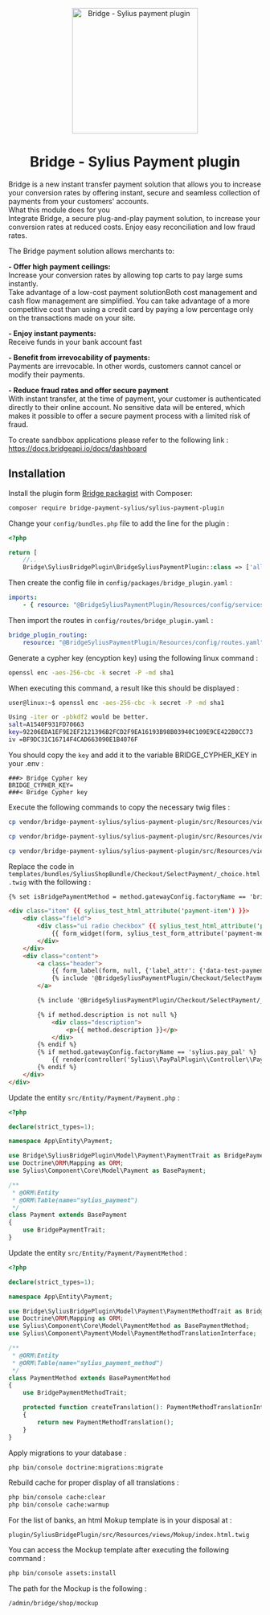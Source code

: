 <p align="center">
    <img src="https://s3.eu-west-1.amazonaws.com/web.bridgeapi.io/bridge-api.png" width="250px" alt="Bridge - Sylius payment plugin" />
</p>

<h1 align="center">Bridge - Sylius Payment plugin</h1>

Bridge is a new instant transfer payment solution that allows you to increase your conversion rates by offering instant, secure and seamless collection of payments from your customers' accounts.  
What this module does for you  
Integrate Bridge, a secure plug-and-play payment solution, to increase your conversion rates at reduced costs. Enjoy easy reconciliation and low fraud rates.

The Bridge payment solution allows merchants to:

**- Offer high payment ceilings:**  
Increase your conversion rates by allowing top carts to pay large sums instantly.  
Take advantage of a low-cost payment solutionBoth cost management and cash flow management are simplified. You can take advantage of a more competitive cost than using a credit card by paying a low percentage only on the transactions made on your site.

**- Enjoy instant payments:**  
Receive funds in your bank account fast

**- Benefit from irrevocability of payments:**  
Payments are irrevocable. In other words, customers cannot cancel or modify their payments.

**- Reduce fraud rates and offer secure payment**   
With instant transfer, at the time of payment, your customer is authenticated directly to their online account. No sensitive data will be entered, which makes it possible to offer a secure payment process with a limited risk of fraud.


To create sandbbox applications please refer to the following link : https://docs.bridgeapi.io/docs/dashboard

## Installation

Install the plugin form [Bridge packagist](https://packagist.org/packages/bridge-payment-sylius/sylius-payment-plugin) with Composer:
```bash
composer require bridge-payment-sylius/sylius-payment-plugin
```

Change your `config/bundles.php` file to add the line for the plugin :

```php
<?php

return [
    //..
    Bridge\SyliusBridgePlugin\BridgeSyliusPaymentPlugin::class => ['all' => true],
```

Then create the config file in `config/packages/bridge_plugin.yaml` :

```yaml
imports:
    - { resource: "@BridgeSyliusPaymentPlugin/Resources/config/services.yaml" }
```

Then import the routes in `config/routes/bridge_plugin.yaml` :

```yaml
bridge_plugin_routing:
    resource: "@BridgeSyliusPaymentPlugin/Resources/config/routes.yaml"
```

Generate a cypher key (encyption key) using the following linux command :
```bash
openssl enc -aes-256-cbc -k secret -P -md sha1
```

When executing this command, a result like this should be displayed : 

```bash
user@linux:~$ openssl enc -aes-256-cbc -k secret -P -md sha1

Using -iter or -pbkdf2 would be better.
salt=A1540F931FD70663
key=92206EDA1EF9E2EF2121396B2FCD2F9EA16193B98B03940C109E9CE422B0CC73
iv =BF9DC31C16714F4CAD663090E1B4076F

```
You should copy the `key` and add it to the variable BRIDGE_CYPHER_KEY in your .env : 

```dotenv
###> Bridge Cypher key
BRIDGE_CYPHER_KEY=
###< Bridge Cypher key
```

Execute the following commands to copy the necessary twig files :

```bash 
cp vendor/bridge-payment-sylius/sylius-payment-plugin/src/Resources/views/PaymentMethod/_form.html.twig templates/bundles/SyliusAdminBundle/PaymentMethod

cp vendor/bridge-payment-sylius/sylius-payment-plugin/src/Resources/views/Checkout/SelectPayment/_payment.html.twig  templates/bundles/SyliusShopBundle/Checkout/SelectPayment 

cp vendor/bridge-payment-sylius/sylius-payment-plugin/src/Resources/views/Order/show.html.twig templates/bundles/SyliusShopBundle/Order 
```

Replace the code in `templates/bundles/SyliusShopBundle/Checkout/SelectPayment/_choice.html.twig` with the following :

```html
{% set isBridgePaymentMethod = method.gatewayConfig.factoryName == 'bridge-payment' %}

<div class="item" {{ sylius_test_html_attribute('payment-item') }}>
    <div class="field">
        <div class="ui radio checkbox" {{ sylius_test_html_attribute('payment-method-checkbox') }}>
            {{ form_widget(form, sylius_test_form_attribute('payment-method-select')| sylius_merge_recursive({'attr': {'data-is-bridge-payment-method': isBridgePaymentMethod ? 1 : 0}})) }}
        </div>
    </div>
    <div class="content">
        <a class="header">
            {{ form_label(form, null, {'label_attr': {'data-test-payment-method-label': ''}}) }}
            {% include '@BridgeSyliusPaymentPlugin/Checkout/SelectPayment/_bridge_logo.html.twig' %}
        </a>

        {% include '@BridgeSyliusPaymentPlugin/Checkout/SelectPayment/_banks.html.twig' %}

        {% if method.description is not null %}
            <div class="description">
                <p>{{ method.description }}</p>
            </div>
        {% endif %}
        {% if method.gatewayConfig.factoryName == 'sylius.pay_pal' %}
            {{ render(controller('Sylius\\PayPalPlugin\\Controller\\PayPalButtonsController:renderPaymentPageButtonsAction', {'orderId': order.id})) }}
        {% endif %}
    </div>
</div>
```

Update the entity `src/Entity/Payment/Payment.php` :

```php
<?php

declare(strict_types=1);

namespace App\Entity\Payment;

use Bridge\SyliusBridgePlugin\Model\Payment\PaymentTrait as BridgePaymentTrait;
use Doctrine\ORM\Mapping as ORM;
use Sylius\Component\Core\Model\Payment as BasePayment;

/**
 * @ORM\Entity
 * @ORM\Table(name="sylius_payment")
 */
class Payment extends BasePayment
{
    use BridgePaymentTrait;
}
```

Update the entity `src/Entity/Payment/PaymentMethod` :

```php 
<?php

declare(strict_types=1);

namespace App\Entity\Payment;

use Bridge\SyliusBridgePlugin\Model\Payment\PaymentMethodTrait as BridgePaymentMethodTrait;
use Doctrine\ORM\Mapping as ORM;
use Sylius\Component\Core\Model\PaymentMethod as BasePaymentMethod;
use Sylius\Component\Payment\Model\PaymentMethodTranslationInterface;

/**
 * @ORM\Entity
 * @ORM\Table(name="sylius_payment_method")
 */
class PaymentMethod extends BasePaymentMethod
{
    use BridgePaymentMethodTrait;

    protected function createTranslation(): PaymentMethodTranslationInterface
    {
        return new PaymentMethodTranslation();
    }
}

```

Apply migrations to your database :

 ```bash
php bin/console doctrine:migrations:migrate
```

Rebuild cache for proper display of all translations :
```bash
php bin/console cache:clear
php bin/console cache:warmup
```

For the list of banks, an html Mokup template is in your disposal at :

```
plugin/SyliusBridgePlugin/src/Resources/views/Mokup/index.html.twig
```

You can access the Mockup template after executing the following command :
```bash
php bin/console assets:install 
```

The path for the Mockup is the following :
```
/admin/bridge/shop/mockup
```
